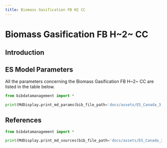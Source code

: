 ```yaml
---
title: Biomass Gasification FB H2 CC
---
```


# Biomass Gasification FB H~2~ CC

## Introduction

## ES Model Parameters

All the parameters concerning the Biomass Gasification FB H~2~ CC are
listed in the table below.

```python exec="on"
from bibdatamanagement import *

print(MdDisplay.print_md_params(bib_file_path='docs/assets/ES_Canada_3.bib',filter_entry='BIOMASS_GAS_FB_H2_CCS'))
```

## References

```python exec="on"
from bibdatamanagement import *

print(MdDisplay.print_md_sources(bib_file_path='docs/assets/ES_Canada_3.bib',filter_entry='BIOMASS_GAS_FB_H2_CCS'))
```
